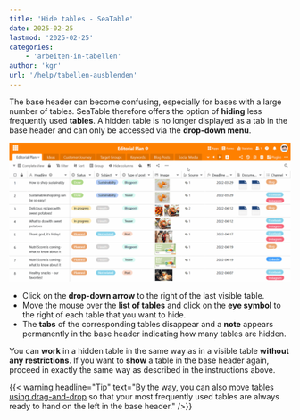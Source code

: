 ```yaml
---
title: 'Hide tables - SeaTable'
date: 2025-02-25
lastmod: '2025-02-25'
categories:
    - 'arbeiten-in-tabellen'
author: 'kgr'
url: '/help/tabellen-ausblenden'
---
```


The base header can become confusing, especially for bases with a large number of tables. SeaTable therefore offers the option of **hiding** less frequently used **tables**. A hidden table is no longer displayed as a tab in the base header and can only be accessed via the **drop-down menu**.

![Hide tables](images/Tabellen-ausblenden.gif)

- Click on the **drop-down arrow** to the right of the last visible table.
- Move the mouse over the **list of tables** and click on the **eye symbol** to the right of each table that you want to hide.
- The **tabs** of the corresponding tables disappear and a **note** appears permanently in the base header indicating how many tables are hidden.

You can **work** in a hidden table in the same way as in a visible table **without any restrictions**. If you want to **show** a table in the base header again, proceed in exactly the same way as described in the instructions above.

{{< warning  headline="Tip"  text="By the way, you can also [move](https://seatable.io/en/docs/arbeiten-in-tabellen/verschieben-einer-tabelle/) tables [using drag-and-drop](https://seatable.io/en/docs/arbeiten-in-tabellen/verschieben-einer-tabelle/) so that your most frequently used tables are always ready to hand on the left in the base header." />}}
